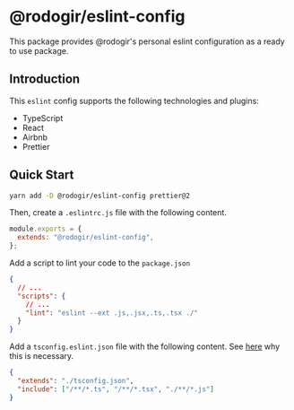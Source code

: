 # @rodogir/eslint-config

This package provides @rodogir's personal eslint configuration as a ready to use package.

## Introduction

This `eslint` config supports the following technologies and plugins:

- TypeScript
- React
- Airbnb
- Prettier

## Quick Start

```bash
yarn add -D @rodogir/eslint-config prettier@2
```

Then, create a `.eslintrc.js` file with the following content.

```js
module.exports = {
  extends: "@rodogir/eslint-config",
};
```

Add a script to lint your code to the `package.json`

```json
{
  // ...
  "scripts": {
    // ...
    "lint": "eslint --ext .js,.jsx,.ts,.tsx ./"
  }
}
```

Add a `tsconfig.eslint.json` file with the following content. See [here](https://github.com/typescript-eslint/typescript-eslint/tree/master/packages/parser#parseroptionsproject) why this is necessary.

```json
{
  "extends": "./tsconfig.json",
  "include": ["/**/*.ts", "/**/*.tsx", "./**/*.js"]
}
```
